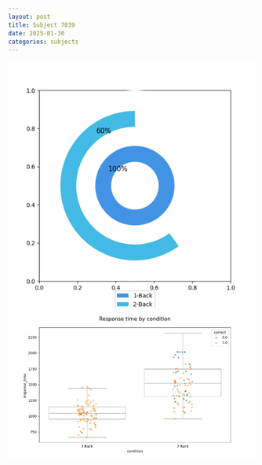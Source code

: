 ```yaml
---
layout: post
title: Subject 7039
date: 2025-01-30
categories: subjects
---
```


![](data/7039/run-10/7039_accuracy_by_condition.png)
![](data/7039/run-10/7039_response_time_by_condition.png)
